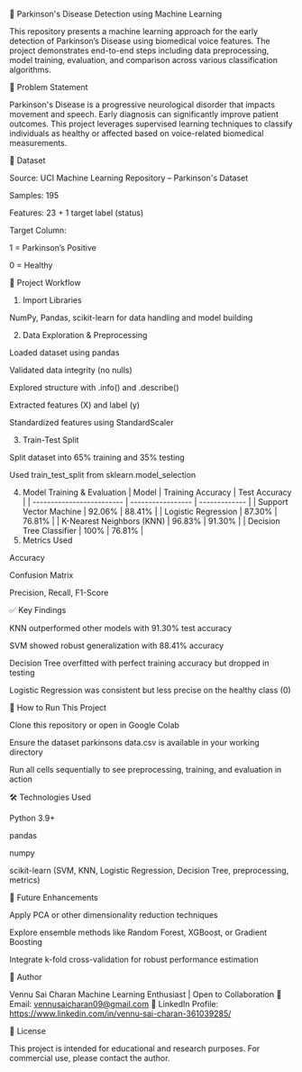 🧠 Parkinson's Disease Detection using Machine Learning

This repository presents a machine learning approach for the early detection of Parkinson’s Disease using biomedical voice features. The project demonstrates end-to-end steps including data preprocessing, model training, evaluation, and comparison across various classification algorithms.

📌 Problem Statement

Parkinson's Disease is a progressive neurological disorder that impacts movement and speech. Early diagnosis can significantly improve patient outcomes. This project leverages supervised learning techniques to classify individuals as healthy or affected based on voice-related biomedical measurements.

📂 Dataset

Source: UCI Machine Learning Repository – Parkinson's Dataset

Samples: 195

Features: 23 + 1 target label (status)

Target Column:

1 = Parkinson’s Positive

0 = Healthy

🧪 Project Workflow

1. Import Libraries

NumPy, Pandas, scikit-learn for data handling and model building

2. Data Exploration & Preprocessing

Loaded dataset using pandas

Validated data integrity (no nulls)

Explored structure with .info() and .describe()

Extracted features (X) and label (y)

Standardized features using StandardScaler

3. Train-Test Split

Split dataset into 65% training and 35% testing

Used train_test_split from sklearn.model_selection

4. Model Training & Evaluation
| Model                     | Training Accuracy | Test Accuracy |
| ------------------------- | ----------------- | ------------- |
| Support Vector Machine    | 92.06%            | 88.41%        |
| Logistic Regression       | 87.30%            | 76.81%        |
| K-Nearest Neighbors (KNN) | 96.83%            | 91.30%        |
| Decision Tree Classifier  | 100%              | 76.81%        |
5. Metrics Used

Accuracy

Confusion Matrix

Precision, Recall, F1-Score

✅ Key Findings

KNN outperformed other models with 91.30% test accuracy

SVM showed robust generalization with 88.41% accuracy

Decision Tree overfitted with perfect training accuracy but dropped in testing

Logistic Regression was consistent but less precise on the healthy class (0)

🚀 How to Run This Project

Clone this repository or open in Google Colab

Ensure the dataset parkinsons data.csv is available in your working directory

Run all cells sequentially to see preprocessing, training, and evaluation in action

🛠️ Technologies Used

Python 3.9+

pandas

numpy

scikit-learn (SVM, KNN, Logistic Regression, Decision Tree, preprocessing, metrics)

🔮 Future Enhancements

Apply PCA or other dimensionality reduction techniques

Explore ensemble methods like Random Forest, XGBoost, or Gradient Boosting

Integrate k-fold cross-validation for robust performance estimation

👤 Author

Vennu Sai Charan
Machine Learning Enthusiast | Open to Collaboration
📧 Email: vennusaicharan09@gmail.com
🔗 LinkedIn Profile: https://www.linkedin.com/in/vennu-sai-charan-361039285/

📄 License

This project is intended for educational and research purposes. For commercial use, please contact the author.
